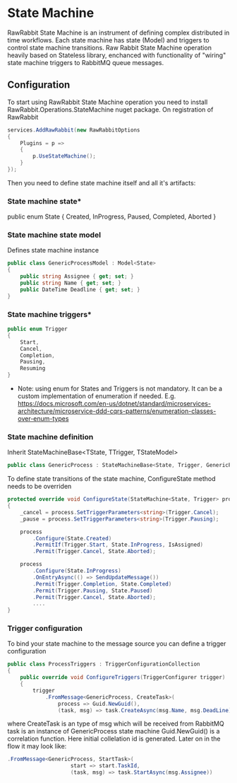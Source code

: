 # State Machine

RawRabbit State Machine is an instrument of defining complex distributed in time workflows. Each state machine has state (Model) and triggers to control state machine transitions. Raw Rabbit State Machine operation heavily based on Stateless library, enchanced with functionality of "wiring" state machine triggers to RabbitMQ queue messages.

## Configuration

To start using RawRabbit State Machine operation you need to install RawRabbit.Operations.StateMachine nuget package.
On registration of RawRabbit

```csharp
services.AddRawRabbit(new RawRabbitOptions
{
	Plugins = p =>
	{
		p.UseStateMachine();
	}
});
```

Then you need to define state machine itself and all it's artifacts:
### State machine state*

public enum State
	{
		Created,
		InProgress,
		Paused,
		Completed,
		Aborted
	}

### State machine state model

Defines state machine instance

```csharp
public class GenericProcessModel : Model<State>
{
	public string Assignee { get; set; }
	public string Name { get; set; }
	public DateTime Deadline { get; set; }
}
```

### State machine triggers*
```csharp
public enum Trigger
{
	Start,
	Cancel,
	Completion,
	Pausing,
	Resuming
}
```
* Note: using enum for States and Triggers is not mandatory. It can be a custom implementation of enumeration if needed. E.g. https://docs.microsoft.com/en-us/dotnet/standard/microservices-architecture/microservice-ddd-cqrs-patterns/enumeration-classes-over-enum-types

### State machine definition

Inherit StateMachineBase<TState, TTrigger, TStateModel>

```csharp
public class GenericProcess : StateMachineBase<State, Trigger, GenericProcessModel>
```
To define state transitions of the state machine, ConfigureState method needs to be overriden
```csharp
protected override void ConfigureState(StateMachine<State, Trigger> process)
{
	_cancel = process.SetTriggerParameters<string>(Trigger.Cancel);
	_pause = process.SetTriggerParameters<string>(Trigger.Pausing);

	process
		.Configure(State.Created)
		.PermitIf(Trigger.Start, State.InProgress, IsAssigned)
		.Permit(Trigger.Cancel, State.Aborted);

	process
		.Configure(State.InProgress)
		.OnEntryAsync(() => SendUpdateMessage())
		.Permit(Trigger.Completion, State.Completed)
		.Permit(Trigger.Pausing, State.Paused)
		.Permit(Trigger.Cancel, State.Aborted);
		....
}
```
### Trigger configuration
To bind your state machine to the message source you can define a trigger configuration
```csharp
public class ProcessTriggers : TriggerConfigurationCollection
{
	public override void ConfigureTriggers(TriggerConfigurer trigger)
	{
		trigger
			.FromMessage<GenericProcess, CreateTask>(
				process => Guid.NewGuid(),
				(task, msg) => task.CreateAsync(msg.Name, msg.DeadLine))
```					
where
CreateTask is an type of msg which will be received from RabbitMQ
task is an instance of GenericProcess state machine
Guid.NewGuid() is a correlation function. Here initial collelation id is generated. Later on in the flow it may look like:
```csharp
.FromMessage<GenericProcess, StartTask>(
					start => start.TaskId,
					(task, msg) => task.StartAsync(msg.Assignee))
```
